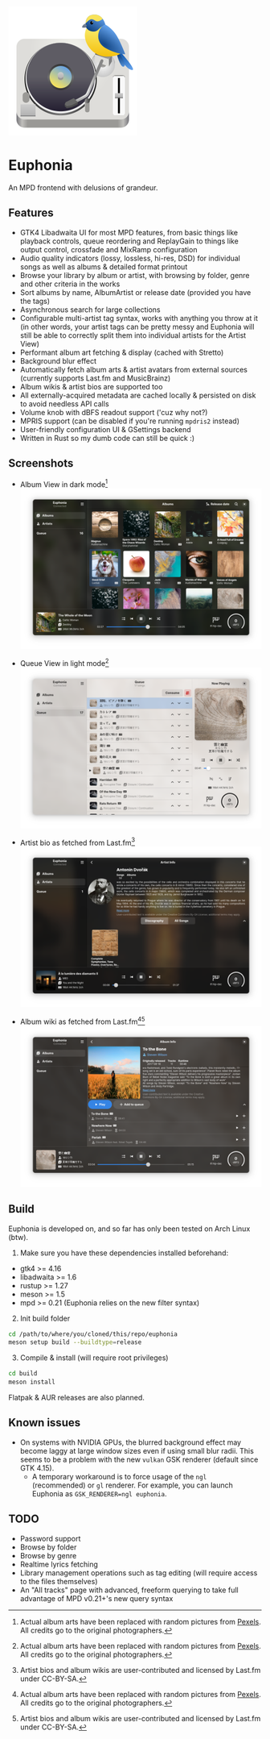 ![Euphonia icon](data/icons/hicolor/scalable/apps/org.euphonia.Euphonia.svg)
# Euphonia

An MPD frontend with delusions of grandeur.

## Features
- GTK4 Libadwaita UI for most MPD features, from basic things like playback controls, queue reordering and ReplayGain to things like output control, crossfade and MixRamp configuration
- Audio quality indicators (lossy, lossless, hi-res, DSD) for individual songs as well as albums & detailed format printout
- Browse your library by album or artist, with browsing by folder, genre and other criteria in the works
- Sort albums by name, AlbumArtist or release date (provided you have the tags)
- Asynchronous search for large collections
- Configurable multi-artist tag syntax, works with anything you throw at it (in other words, your artist tags can be pretty messy and Euphonia will still be able to correctly split them into individual artists for the Artist View)
- Performant album art fetching & display (cached with Stretto)
- Background blur effect
- Automatically fetch album arts & artist avatars from external sources (currently supports Last.fm and MusicBrainz)
- Album wikis & artist bios are supported too
- All externally-acquired metadata are cached locally & persisted on disk to avoid needless API calls
- Volume knob with dBFS readout support ('cuz why not?)
- MPRIS support (can be disabled if you're running `mpdris2` instead)
- User-friendly configuration UI & GSettings backend
- Written in Rust so my dumb code can still be quick :)

## Screenshots

- Album View in dark mode[^1]
  ![Album View in dark mode](data/screenshots/album-view-dark.png)

- Queue View in light mode[^1]
  ![Queue View in light mode](data/screenshots/queue-view-light.png)

- Artist bio as fetched from Last.fm[^2]
  ![Queue View in light mode](data/screenshots/artist-bio-dark.png)

- Album wiki as fetched from Last.fm[^1][^2]
  ![Queue View in light mode](data/screenshots/album-wiki-dark.png)



[^1]: Actual album arts have been replaced with random pictures from [Pexels](https://www.pexels.com/). All credits go to the original photographers.
[^2]: Artist bios and album wikis are user-contributed and licensed by Last.fm under CC-BY-SA.

## Build

Euphonia is developed on, and so far has only been tested on Arch Linux (btw).

1. Make sure you have these dependencies installed beforehand:
  - gtk4 >= 4.16
  - libadwaita >= 1.6
  - rustup >= 1.27
  - meson >= 1.5
  - mpd >= 0.21 (Euphonia relies on the new filter syntax)

2. Init build folder
  ```bash
  cd /path/to/where/you/cloned/this/repo/euphonia
  meson setup build --buildtype=release
  ```

3. Compile & install (will require root privileges)
  ```bash
  cd build
  meson install
  ```
Flatpak & AUR releases are also planned.

## Known issues

- On systems with NVIDIA GPUs, the blurred background effect may become laggy at large window sizes even if using small blur radii. This seems to be a problem with the new `vulkan` GSK renderer (default since GTK 4.15).
  - A temporary workaround is to force usage of the `ngl` (recommended) or `gl` renderer. For example, you can launch Euphonia as `GSK_RENDERER=ngl euphonia`. 

## TODO
- Password support
- Browse by folder
- Browse by genre
- Realtime lyrics fetching
- Library management operations such as tag editing (will require access to the files themselves) 
- An "All tracks" page with advanced, freeform querying to take full advantage of MPD v0.21+'s new query syntax
